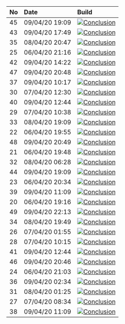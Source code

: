 | No | Date           | Build                                                                                                                                                                  |
| :- | :------------- | :--------------------------------------------------------------------------------------------------------------------------------------------------------------------- |
| 45 | 09/04/20 19:09 | [![Conclusion](https://img.shields.io/badge/build-fail-red)](https://github.com/e2e-boilerplate/cypress-typescript-cucumber-chai-expect/actions/runs/74816960)         |
| 43 | 09/04/20 17:49 | [![Conclusion](https://img.shields.io/badge/build-pass-brightgreen)](https://github.com/e2e-boilerplate/cypress-typescript-cucumber-chai-expect/actions/runs/74775604) |
| 35 | 08/04/20 20:47 | [![Conclusion](https://img.shields.io/badge/build-pass-brightgreen)](https://github.com/e2e-boilerplate/cypress-typescript-cucumber-chai-expect/actions/runs/74020710) |
| 25 | 06/04/20 21:16 | [![Conclusion](https://img.shields.io/badge/build-pass-brightgreen)](https://github.com/e2e-boilerplate/cypress-typescript-cucumber-chai-expect/actions/runs/72305529) |
| 42 | 09/04/20 14:22 | [![Conclusion](https://img.shields.io/badge/build-pass-brightgreen)](https://github.com/e2e-boilerplate/cypress-typescript-cucumber-chai-expect/actions/runs/74648493) |
| 47 | 09/04/20 20:48 | [![Conclusion](https://img.shields.io/badge/build-pass-brightgreen)](https://github.com/e2e-boilerplate/cypress-typescript-cucumber-chai-expect/actions/runs/74874854) |
| 37 | 09/04/20 10:17 | [![Conclusion](https://img.shields.io/badge/build-pass-brightgreen)](https://github.com/e2e-boilerplate/cypress-typescript-cucumber-chai-expect/actions/runs/74475771) |
| 30 | 07/04/20 12:30 | [![Conclusion](https://img.shields.io/badge/build-pass-brightgreen)](https://github.com/e2e-boilerplate/cypress-typescript-cucumber-chai-expect/actions/runs/72860262) |
| 40 | 09/04/20 12:44 | [![Conclusion](https://img.shields.io/badge/build-pass-brightgreen)](https://github.com/e2e-boilerplate/cypress-typescript-cucumber-chai-expect/actions/runs/74581000) |
| 29 | 07/04/20 10:38 | [![Conclusion](https://img.shields.io/badge/build-pass-brightgreen)](https://github.com/e2e-boilerplate/cypress-typescript-cucumber-chai-expect/actions/runs/72771050) |
| 33 | 08/04/20 19:09 | [![Conclusion](https://img.shields.io/badge/build-pass-brightgreen)](https://github.com/e2e-boilerplate/cypress-typescript-cucumber-chai-expect/actions/runs/73966822) |
| 22 | 06/04/20 19:55 | [![Conclusion](https://img.shields.io/badge/build-pass-brightgreen)](https://github.com/e2e-boilerplate/cypress-typescript-cucumber-chai-expect/actions/runs/72249920) |
| 48 | 09/04/20 20:49 | [![Conclusion](https://img.shields.io/badge/build-pass-brightgreen)](https://github.com/e2e-boilerplate/cypress-typescript-cucumber-chai-expect/actions/runs/74875690) |
| 21 | 06/04/20 19:48 | [![Conclusion](https://img.shields.io/badge/build-pass-brightgreen)](https://github.com/e2e-boilerplate/cypress-typescript-cucumber-chai-expect/actions/runs/72248589) |
| 32 | 08/04/20 06:28 | [![Conclusion](https://img.shields.io/badge/build-pass-brightgreen)](https://github.com/e2e-boilerplate/cypress-typescript-cucumber-chai-expect/actions/runs/73467786) |
| 44 | 09/04/20 19:09 | [![Conclusion](https://img.shields.io/badge/build-pass-brightgreen)](https://github.com/e2e-boilerplate/cypress-typescript-cucumber-chai-expect/actions/runs/74811550) |
| 23 | 06/04/20 20:34 | [![Conclusion](https://img.shields.io/badge/build-pass-brightgreen)](https://github.com/e2e-boilerplate/cypress-typescript-cucumber-chai-expect/actions/runs/72282919) |
| 39 | 09/04/20 11:09 | [![Conclusion](https://img.shields.io/badge/build-pass-brightgreen)](https://github.com/e2e-boilerplate/cypress-typescript-cucumber-chai-expect/actions/runs/74516824) |
| 20 | 06/04/20 19:16 | [![Conclusion](https://img.shields.io/badge/build-pass-brightgreen)](https://github.com/e2e-boilerplate/cypress-typescript-cucumber-chai-expect/actions/runs/72236331) |
| 49 | 09/04/20 22:13 | [![Conclusion](https://img.shields.io/badge/build-pass-brightgreen)](https://github.com/e2e-boilerplate/cypress-typescript-cucumber-chai-expect/actions/runs/74916806) |
| 34 | 08/04/20 19:49 | [![Conclusion](https://img.shields.io/badge/build-pass-brightgreen)](https://github.com/e2e-boilerplate/cypress-typescript-cucumber-chai-expect/actions/runs/73981800) |
| 26 | 07/04/20 01:55 | [![Conclusion](https://img.shields.io/badge/build-pass-brightgreen)](https://github.com/e2e-boilerplate/cypress-typescript-cucumber-chai-expect/actions/runs/72427484) |
| 28 | 07/04/20 10:15 | [![Conclusion](https://img.shields.io/badge/build-pass-brightgreen)](https://github.com/e2e-boilerplate/cypress-typescript-cucumber-chai-expect/actions/runs/72761174) |
| 41 | 09/04/20 12:44 | [![Conclusion](https://img.shields.io/badge/build-pass-brightgreen)](https://github.com/e2e-boilerplate/cypress-typescript-cucumber-chai-expect/actions/runs/74581280) |
| 46 | 09/04/20 20:46 | [![Conclusion](https://img.shields.io/badge/build-fail-red)](https://github.com/e2e-boilerplate/cypress-typescript-cucumber-chai-expect/actions/runs/74874732)         |
| 24 | 06/04/20 21:03 | [![Conclusion](https://img.shields.io/badge/build-pass-brightgreen)](https://github.com/e2e-boilerplate/cypress-typescript-cucumber-chai-expect/actions/runs/72295902) |
| 36 | 09/04/20 02:34 | [![Conclusion](https://img.shields.io/badge/build-pass-brightgreen)](https://github.com/e2e-boilerplate/cypress-typescript-cucumber-chai-expect/actions/runs/74182505) |
| 31 | 08/04/20 01:25 | [![Conclusion](https://img.shields.io/badge/build-pass-brightgreen)](https://github.com/e2e-boilerplate/cypress-typescript-cucumber-chai-expect/actions/runs/73288934) |
| 27 | 07/04/20 08:34 | [![Conclusion](https://img.shields.io/badge/build-fail-red)](https://github.com/e2e-boilerplate/cypress-typescript-cucumber-chai-expect/actions/runs/72685280)         |
| 38 | 09/04/20 11:09 | [![Conclusion](https://img.shields.io/badge/build-pass-brightgreen)](https://github.com/e2e-boilerplate/cypress-typescript-cucumber-chai-expect/actions/runs/74516779) |